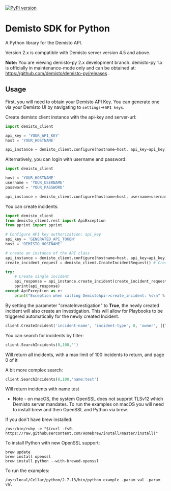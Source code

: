 [![PyPI version](https://badge.fury.io/py/demisto-py.svg)](https://badge.fury.io/py/demisto-py)
# Demisto SDK for Python

A Python library for the Demisto API.

Version 2.x is compatible with Demisto server version 4.5 and above.

**Note:** You are viewing demisto-py 2.x development branch. demisto-py 1.x is officially in maintenance-mode only and can be obtained at: https://github.com/demisto/demisto-py/releases .

## Usage

First, you will need to obtain your Demisto API Key. You can generate one via your Demisto UI by navigating to  `settings`->`API keys`.

Create demisto client instance with the api-key and server-url:
```python
import demisto_client

api_key = 'YOUR_API_KEY'
host = 'YOUR_HOSTNAME'

api_instance = demisto_client.configure(hostname=host, api_key=api_key)

```

Alternatively, you can login with username and password:

```python
import demisto_client

host = 'YOUR_HOSTNAME'
username = 'YOUR_USERNAME'
password = 'YOUR_PASSWORD'

api_instance = demisto_client.configure(hostname=host, username=username, password=password)

```


You can create incidents:

```python
import demisto_client
from demisto_client.rest import ApiException
from pprint import pprint

# Configure API key authorization: api_key
api_key = 'GENERATED_API_TOKEN'
host = 'DEMISTO_HOSTNAME'

# create an instance of the API class
api_instance = demisto_client.configure(hostname=host, api_key=api_key)
create_incident_request = demisto_client.CreateIncidentRequest() # CreateIncidentRequest |  (optional)

try:
    # Create single incident
    api_response = api_instance.create_incident(create_incident_request=create_incident_request)
    pprint(api_response)
except ApiException as e:
    print("Exception when calling DemistoApi->create_incident: %s\n" % e)
```

By setting the parameter "createInvestigation" to **True**, the newly created incident will also create an Investigation. This will allow for Playbooks to be triggered automatically for the newly created Incident.

```python
client.CreateIncident('incident-name', 'incident-type', 0, 'owner', [{"type": "label", "value": "demisto"}], 'details', {"alertsource":"demisto"}, createInvestigation=True)

```

You can search for incidents by filter:

```python
client.SearchIncidents(0,100,'')
```

Will return all incidents, with a max limit of 100 incidents to return, and page 0 of it

A bit more complex search:

```python
client.SearchIncidents(0,100,'name:test')
```

Will return incidents with name test

* Note - on macOS, the system OpenSSL does not supprot TLSv12 which Demisto server mandates. To run the examples on macOS you will need to install brew and then OpenSSL and Python via brew.

If you don't have brew installed:
```
/usr/bin/ruby -e "$(curl -fsSL https://raw.githubusercontent.com/Homebrew/install/master/install)"
```

To install Python with new OpenSSL support:
```
brew update
brew install openssl
brew install python --with-brewed-openssl
```

To run the examples:
```
/usr/local/Cellar/python/2.7.13/bin/python example -param val -param val
```
